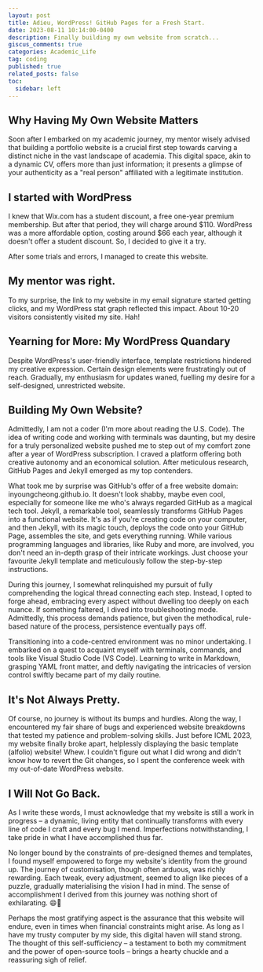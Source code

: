 ```yaml
---
layout: post
title: Adieu, WordPress! GitHub Pages for a Fresh Start. 
date: 2023-08-11 10:14:00-0400
description: Finally building my own website from scratch... 
giscus_comments: true
categories: Academic_Life
tag: coding
published: true
related_posts: false
toc:
  sidebar: left
---
```


## Why Having My Own Website Matters

Soon after I embarked on my academic journey, my mentor wisely advised that building a portfolio website is a crucial first step towards carving a distinct niche in the vast landscape of academia. This digital space, akin to a dynamic CV, offers more than just information; it presents a glimpse of your authenticity as a "real person" affiliated with a legitimate institution.

## I started with WordPress

I knew that Wix.com has a student discount, a free one-year premium membership. But after that period, they will charge around $110. WordPress was a more affordable option, costing around $66 each year, although it doesn't offer a student discount. So, I decided to give it a try.

After some trials and errors, I managed to create this website.


## My mentor was right.

To my surprise, the link to my website in my email signature started getting clicks, and my WordPress stat graph reflected this impact. About 10-20 visitors consistently visited my site. Hah!


## Yearning for More: My WordPress Quandary

Despite WordPress's user-friendly interface, template restrictions hindered my creative expression. Certain design elements were frustratingly out of reach. Gradually, my enthusiasm for updates waned, fuelling my desire for a self-designed, unrestricted website.

## Building My Own Website?

Admittedly, I am not a coder (I'm more about reading the U.S. Code). The idea of writing code and working with terminals was daunting, but my desire for a truly personalized website pushed me to step out of my comfort zone after a year of WordPress subscription. I craved a platform offering both creative autonomy and an economical solution. After meticulous research, GitHub Pages and Jekyll emerged as my top contenders.

What took me by surprise was GitHub's offer of a free website domain: inyoungcheong.github.io. It doesn't look shabby, maybe even cool, especially for someone like me who's always regarded GitHub as a magical tech tool. Jekyll, a remarkable tool, seamlessly transforms GitHub Pages into a functional website. It's as if you're creating code on your computer, and then Jekyll, with its magic touch, deploys the code onto your GitHub Page, assembles the site, and gets everything running. While various programming languages and libraries, like Ruby and more, are involved, you don't need an in-depth grasp of their intricate workings. Just choose your favourite Jekyll template and meticulously follow the step-by-step instructions.

During this journey, I somewhat relinquished my pursuit of fully comprehending the logical thread connecting each step. Instead, I opted to forge ahead, embracing every aspect without dwelling too deeply on each nuance. If something faltered, I dived into troubleshooting mode. Admittedly, this process demands patience, but given the methodical, rule-based nature of the process, persistence eventually pays off.

Transitioning into a code-centred environment was no minor undertaking. I embarked on a quest to acquaint myself with terminals, commands, and tools like Visual Studio Code (VS Code). Learning to write in Markdown, grasping YAML front matter, and deftly navigating the intricacies of version control swiftly became part of my daily routine.

## It's Not Always Pretty.

Of course, no journey is without its bumps and hurdles. Along the way, I encountered my fair share of bugs and experienced website breakdowns that tested my patience and problem-solving skills. Just before ICML 2023, my website finally broke apart, helplessly displaying the basic template (alfolio) website! Whew. I couldn't figure out what I did wrong and didn't know how to revert the Git changes, so I spent the conference week with my out-of-date WordPress website.

## I Will Not Go Back.

As I write these words, I must acknowledge that my website is still a work in progress – a dynamic, living entity that continually transforms with every line of code I craft and every bug I mend. Imperfections notwithstanding, I take pride in what I have accomplished thus far.

No longer bound by the constraints of pre-designed themes and templates, I found myself empowered to forge my website's identity from the ground up. The journey of customisation, though often arduous, was richly rewarding. Each tweak, every adjustment, seemed to align like pieces of a puzzle, gradually materialising the vision I had in mind. The sense of accomplishment I derived from this journey was nothing short of exhilarating. 😄🌟

Perhaps the most gratifying aspect is the assurance that this website will endure, even in times when financial constraints might arise. As long as I have my trusty computer by my side, this digital haven will stand strong. The thought of this self-sufficiency – a testament to both my commitment and the power of open-source tools – brings a hearty chuckle and a reassuring sigh of relief.

